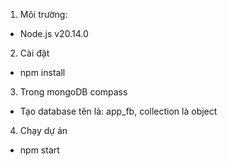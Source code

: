 1. Môi trường:
- Node.js v20.14.0

2. Cài đặt
- npm install
  
3. Trong mongoDB compass
- Tạo database tên là: app_fb, collection là object
  
4. Chạy dự án
- npm start
